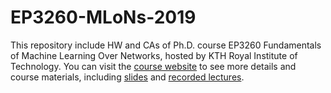 # EP3260-MLoNs-2019

This repository include HW and CAs of Ph.D. course EP3260 Fundamentals of Machine Learning Over Networks, hosted by KTH Royal Institute of Technology. You can visit the [course website](https://sites.google.com/view/mlons/home) to see more details and course materials, including [slides](https://drive.google.com/drive/folders/17ZxHN1xbYeI5ao6HTurTuuMV2MM859iJ?usp=sharing) and [recorded lectures](https://www.youtube.com/playlist?list=PLWoZTd81WFCEBFrxDfNUrDnt3ABdLfg80).
